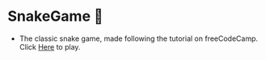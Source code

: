 # SnakeGame 🐍
- The classic snake game, made following the tutorial on freeCodeCamp.
Click [Here](https://laraconverso.github.io/SnakeGame/) to play.
